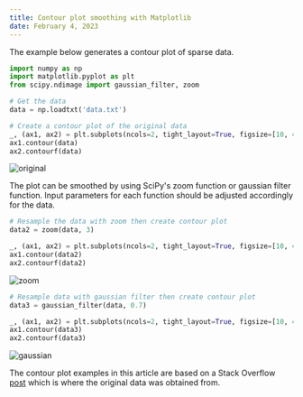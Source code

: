 ```yaml
---
title: Contour plot smoothing with Matplotlib
date: February 4, 2023
---
```


The example below generates a contour plot of sparse data.

```python
import numpy as np
import matplotlib.pyplot as plt
from scipy.ndimage import gaussian_filter, zoom

# Get the data
data = np.loadtxt('data.txt')

# Create a contour plot of the original data
_, (ax1, ax2) = plt.subplots(ncols=2, tight_layout=True, figsize=[10, 4.8])
ax1.contour(data)
ax2.contourf(data)
```

<p><img src="../images/matplotlib-contour-orig.pdf" style="max-width:100%;" alt="original"></p>

The plot can be smoothed by using SciPy's zoom function or gaussian filter function. Input parameters for each function should be adjusted accordingly for the data.

```python
# Resample the data with zoom then create contour plot
data2 = zoom(data, 3)

_, (ax1, ax2) = plt.subplots(ncols=2, tight_layout=True, figsize=[10, 4.8])
ax1.contour(data2)
ax2.contourf(data2)
```

<p><img src="../images/matplotlib-contour-zoom.pdf" style="max-width:100%;" alt="zoom"></p>

```python
# Resample data with gaussian filter then create contour plot
data3 = gaussian_filter(data, 0.7)

_, (ax1, ax2) = plt.subplots(ncols=2, tight_layout=True, figsize=[10, 4.8])
ax1.contour(data3)
ax2.contourf(data3)
```

<p><img src="../images/matplotlib-contour-gauss.pdf" style="max-width:100%;" alt="gaussian"></p>

The contour plot examples in this article are based on a Stack Overflow [post](https://stackoverflow.com/q/12274529/1084875) which is where the original data was obtained from.
